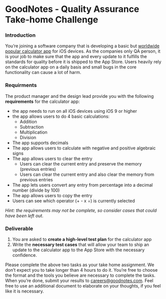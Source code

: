 GoodNotes - Quality Assurance Take-home Challenge
===

### Introduction

You’re joining a software company that is developing a basic but [worldwide popular calculator app](https://apps.apple.com/app/calculator/id1069511488) for iOS devices. As the companies only QA person, it is your job to make sure that the app and every update to it fulfills the standards for quality before it is shipped to the App Store. Users heavily rely on the calculator app on a daily basis and small bugs in the core functionality can cause a lot of harm.

### Requirments

The product manager and the design lead provide you with the following **requirements** for the calculator app:
* the app needs to run on all iOS devices using iOS 9 or higher
* the app allows users to do 4 basic calculations:
    * Addition
    * Subtraction
    * Multiplication
    * Division
* The app supports decimals
* The app allows users to calculate with negative and positive algebraic signs
* The app allows users to clear the entry
    * Users can clear the current entry and preserve the memory (previous entries)
    * Users can clear the current entry and also clear the memory from previous entries
* The app lets users convert any entry from percentage into a decimal number (divide by 100)
* The app allows users to copy the entry
* Users can see which operator (+ - x ÷) is currently selected

*Hint: the requirements may not be complete, so consider cases that could have been left out.*

### Deliverable

1. You are asked to **create a high-level test plan** for the calculator app
2. Write the **necessary test cases** that will allow your team to ship an update to the calculator app to the App Store with the necessary confidence. 

Please complete the above two tasks as your take home assignment. We don’t expect you to take longer than 4 hours to do it. You’re free to choose the format and the tools you believe are necessary to complete the tasks. When you’re done, submit your results to careers@goodnotes.com. Feel free to use an additional document to elaborate on your thoughts, if you feel like it is necessary.




